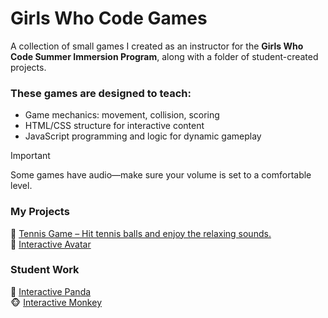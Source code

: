 # Girls Who Code Games
A collection of small games I created as an instructor for the **Girls Who Code Summer Immersion Program**, along with a folder of student-created projects.

### These games are designed to teach:
- Game mechanics: movement, collision, scoring
- HTML/CSS structure for interactive content
- JavaScript programming and logic for dynamic gameplay

>[!IMPORTANT]
>Some games have audio—make sure your volume is set to a comfortable level.

### My Projects
🎾 [Tennis Game – Hit tennis balls and enjoy the relaxing sounds.](https://hellosamm.github.io/GirlsWhoCode/tennis-catcher-game/)\
👋 [Interactive Avatar](https://hellosamm.github.io/GirlsWhoCode/interactive-avatar/)

### Student Work
🐼 [Interactive Panda](https://hellosamm.github.io/GirlsWhoCode/student-work/Interactive-Panda-VM/)\
🐵 [Interactive Monkey](https://hellosamm.github.io/GirlsWhoCode/student-work/Interactive-Monkey-FL/)
